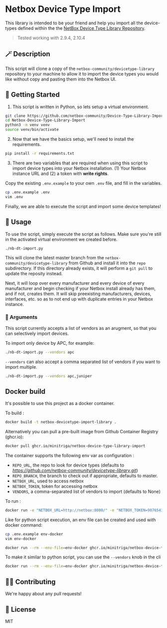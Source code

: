 # Netbox Device Type Import

This library is intended to be your friend and help you import all the device-types defined within the the [NetBox Device Type Library Repository](https://github.com/netbox-community/devicetype-library).

> Tested working with 2.9.4, 2.10.4

## 🪄 Description

This script will clone a copy of the `netbox-community/devicetype-library` repository to your machine to allow it to import the device types you would like without copy and pasting them into the Netbox UI.

## 🚀 Getting Started

1. This script is written in Python, so lets setup a virtual environment.

```bash
git clone https://github.com/netbox-community/Device-Type-Library-Import.git
cd Netbox-Device-Type-Library-Import
python3 -m venv venv
source venv/bin/activate
```

2. Now that we have the basics setup, we'll need to install the requirements.

```bash
pip install -r requirements.txt
```

3. There are two variables that are required when using this script to import device types into your Netbox installation. (1) Your Netbox instance URL and (2) a token with **write rights**.

Copy the existing `.env.example` to your own `.env` file, and fill in the variables.

```bash
cp .env.example .env
vim .env
```

Finally, we are able to execute the script and import some device templates!

## 🔌 Usage

To use the script, simply execute the script as follows. Make sure you're still in the activated virtual environment we created before.

```bash
./nb-dt-import.py
```

This will clone the latest master branch from the `netbox-community/devicetype-library` from Github and install it into the `repo` subdirectory. If this directory already exists, it will perform a `git pull` to update the reposity instead.

Next, it will loop over every manufacturer and every device of every manufacturer and begin checking if your Netbox install already has them, and if not, creates them. It will skip preexisting manufacturers, devices, interfaces, etc. so as to not end up with duplicate entries in your Netbox instance.

### 🧰 Arguments

This script currently accepts a list of vendors as an arugment, so that you can selectively import devices.

To import only device by APC, for example:

```bash
./nb-dt-import.py --vendors apc
```

`--vendors` can also accept a comma separated list of vendors if you want to import multiple.

```bash
./nb-dt-import.py --vendors apc,juniper
```

## Docker build

It's possible to use this project as a docker container.

To build :

```bash
docker build -t netbox-devicetype-import-library .
```

Alternatively you can pull a pre-built image from Github Container Registry (ghcr.io):

```bash
docker pull ghcr.io/minitriga/netbox-device-type-library-import
```

The container supports the following env var as configuration :

- `REPO_URL`, the repo to look for device types (defaults to _https://github.com/netbox-community/devicetype-library.git_)
- `REPO_BRANCH`, the branch to check out if appropriate, defaults to master.
- `NETBOX_URL`, used to access netbox
- `NETBOX_TOKEN`, token for accessing netbox
- `VENDORS`, a comma-separated list of vendors to import (defaults to None)

To run :

```bash
docker run -e "NETBOX_URL=http://netbox:8080/" -e "NETBOX_TOKEN=98765434567890" ghcr.io/minitriga/netbox-device-type-library-import
```

Like for python script execution, an env file can be created and used with docker command:

```bash
cp .env.example env-docker
vim env-docker

docker run --rm --env-file=env-docker ghcr.io/minitriga/netbox-device-type-library-import
```

To make it similar to python script, you can use the `--vendors` knob in the cli

```bash
docker run --rm --env-file=env-docker ghcr.io/minitriga/netbox-device-type-library-import --vendors Arista,Juniper
```

## 🧑‍💻 Contributing

We're happy about any pull requests!

## 📜 License

MIT
